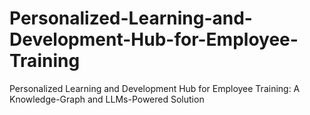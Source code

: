 # Personalized-Learning-and-Development-Hub-for-Employee-Training
Personalized Learning and Development Hub for Employee Training: A Knowledge-Graph and LLMs-Powered Solution
